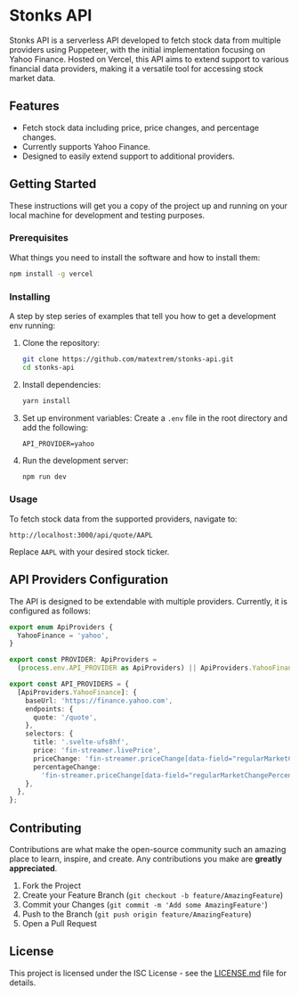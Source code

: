 # Stonks API

Stonks API is a serverless API developed to fetch stock data from multiple providers using Puppeteer, with the initial implementation focusing on Yahoo Finance. Hosted on Vercel, this API aims to extend support to various financial data providers, making it a versatile tool for accessing stock market data.

## Features

- Fetch stock data including price, price changes, and percentage changes.
- Currently supports Yahoo Finance.
- Designed to easily extend support to additional providers.

## Getting Started

These instructions will get you a copy of the project up and running on your local machine for development and testing purposes.

### Prerequisites

What things you need to install the software and how to install them:

```bash
npm install -g vercel
```

### Installing

A step by step series of examples that tell you how to get a development env running:

1. Clone the repository:

   ```bash
   git clone https://github.com/matextrem/stonks-api.git
   cd stonks-api
   ```

2. Install dependencies:

   ```bash
   yarn install
   ```

3. Set up environment variables:
   Create a `.env` file in the root directory and add the following:

   ```
   API_PROVIDER=yahoo
   ```

4. Run the development server:
   ```bash
   npm run dev
   ```

### Usage

To fetch stock data from the supported providers, navigate to:

```
http://localhost:3000/api/quote/AAPL
```

Replace `AAPL` with your desired stock ticker.

## API Providers Configuration

The API is designed to be extendable with multiple providers. Currently, it is configured as follows:

```typescript
export enum ApiProviders {
  YahooFinance = 'yahoo',
}

export const PROVIDER: ApiProviders =
  (process.env.API_PROVIDER as ApiProviders) || ApiProviders.YahooFinance;

export const API_PROVIDERS = {
  [ApiProviders.YahooFinance]: {
    baseUrl: 'https://finance.yahoo.com',
    endpoints: {
      quote: '/quote',
    },
    selectors: {
      title: '.svelte-ufs8hf',
      price: 'fin-streamer.livePrice',
      priceChange: 'fin-streamer.priceChange[data-field="regularMarketChange"]',
      percentageChange:
        'fin-streamer.priceChange[data-field="regularMarketChangePercent"]',
    },
  },
};
```

## Contributing

Contributions are what make the open-source community such an amazing place to learn, inspire, and create. Any contributions you make are **greatly appreciated**.

1. Fork the Project
2. Create your Feature Branch (`git checkout -b feature/AmazingFeature`)
3. Commit your Changes (`git commit -m 'Add some AmazingFeature'`)
4. Push to the Branch (`git push origin feature/AmazingFeature`)
5. Open a Pull Request

## License

This project is licensed under the ISC License - see the [LICENSE.md](LICENSE.md) file for details.
